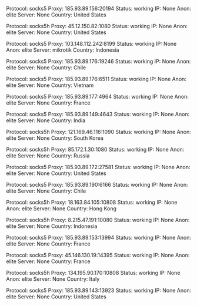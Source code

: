 Protocol: socks5
Proxy: 185.93.89.156:20194
Status: working
IP: None
Anon: elite
Server: None
Country: United States

Protocol: socks5h
Proxy: 45.12.150.82:1080
Status: working
IP: None
Anon: elite
Server: None
Country: United States

Protocol: socks5
Proxy: 103.148.112.242:8199
Status: working
IP: None
Anon: elite
Server: mikrotik
Country: Indonesia

Protocol: socks5
Proxy: 185.93.89.176:19246
Status: working
IP: None
Anon: elite
Server: None
Country: Chile

Protocol: socks5
Proxy: 185.93.89.176:6511
Status: working
IP: None
Anon: elite
Server: None
Country: Vietnam

Protocol: socks5
Proxy: 185.93.89.177:4964
Status: working
IP: None
Anon: elite
Server: None
Country: France

Protocol: socks5
Proxy: 185.93.89.149:4643
Status: working
IP: None
Anon: elite
Server: None
Country: India

Protocol: socks5h
Proxy: 121.169.46.116:1090
Status: working
IP: None
Anon: elite
Server: None
Country: South Korea

Protocol: socks5h
Proxy: 85.172.1.30:1080
Status: working
IP: None
Anon: elite
Server: None
Country: Russia

Protocol: socks5
Proxy: 185.93.89.172:27581
Status: working
IP: None
Anon: elite
Server: None
Country: United States

Protocol: socks5
Proxy: 185.93.89.190:6166
Status: working
IP: None
Anon: elite
Server: None
Country: Chile

Protocol: socks5h
Proxy: 18.163.84.105:10808
Status: working
IP: None
Anon: elite
Server: None
Country: Hong Kong

Protocol: socks5h
Proxy: 8.215.47.191:10080
Status: working
IP: None
Anon: elite
Server: None
Country: Indonesia

Protocol: socks5
Proxy: 185.93.89.153:13994
Status: working
IP: None
Anon: elite
Server: None
Country: France

Protocol: socks5
Proxy: 45.146.130.19:14395
Status: working
IP: None
Anon: elite
Server: None
Country: France

Protocol: socks5h
Proxy: 134.195.90.170:10808
Status: working
IP: None
Anon: elite
Server: None
Country: Italy

Protocol: socks5
Proxy: 185.93.89.143:13923
Status: working
IP: None
Anon: elite
Server: None
Country: United States

